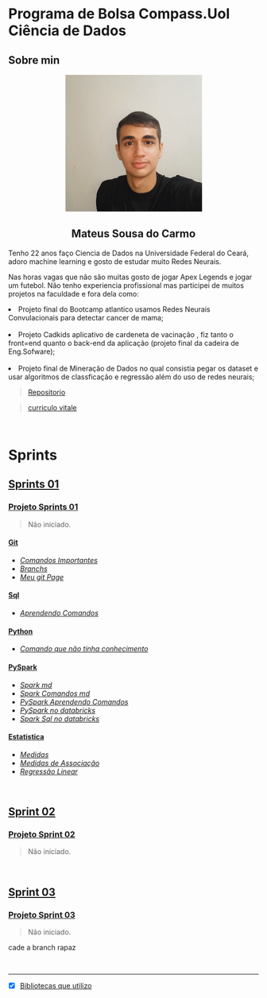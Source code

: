 # Programa de Bolsa Compass.Uol Ciência de Dados


## Sobre min
<div align="center">
  <img src="Img/ImagenPerfil.png" >
</div>


<div align="center">
  <h2>Mateus Sousa do Carmo</h2>
 
</div>
<div>
  <p>Tenho 22 anos faço Ciencia de Dados na Universidade Federal do Ceará, adoro machine learning e gosto de estudar muito Redes Neurais.</p>
  <p>Nas horas vagas que não são muitas gosto de jogar Apex Legends e jogar um futebol. Não tenho experiencia profissional mas participei de muitos projetos na faculdade e fora dela como:
  &nbsp;<li>Projeto final do Bootcamp atlantico usamos Redes Neurais Convulacionais para detectar cancer de mama;</li>
  &nbsp;<li>Projeto Cadkids aplicativo de cardeneta de vacinação , fiz tanto o front=end quanto o back-end da aplicação (projeto final da cadeira de Eng.Sofware);</li>
  &nbsp;<li>Projeto final de Mineração de Dados no qual consistia pegar os dataset e usar algoritmos de classficação e regressão além do uso de redes neurais;</li>
  </p>
</div>

> [Repositorio](https://github.com/kaladabrio2020?tab=repositories) 

> [curriculo vitale](https://github.com/kaladabrio2020/kaladabrio2020.github.io/blob/main/curritulovitae/Mateus%20Sousa%20do%20Carmo.pdf)


&nbsp;

# Sprints
## [Sprints 01](/Sprint%2001/)
### [**Projeto  Sprints 01**](/Sprint%2001/ProjetoSprint01/ProjetoSprint01.ipynb)
> Não iniciado.

#### [Git](/Modulo%20I/Parte1-Git/)
* [*Comandos Importantes*](/Modulo%20I/Parte1-Git/comandosGitFundamentais.md)
* [*Branchs*](/Modulo%20I/Parte1-Git/branch.md)
* [*Meu git Page*](https://kaladabrio2020.github.io/)

#### [Sql](/Modulo%20I/Parte2-Sql/)
* [*Aprendendo Comandos*](/Modulo%20I/Parte2-Sql/ComandosImportantes.md)

#### [Python](/Modulo%20I/Parte3-Python)
* [*Comando que não tinha conhecimento*](/Modulo%20I/Parte3-Python/comandoQueNaoSabia.ipynb)

#### [PySpark](/Modulo%20I/Parte5-Spark/)
* [*Spark md*](/Modulo%20I/Parte5-Spark/markdown/spark.md)
* [*Spark Comandos md*](/Modulo%20I/Parte5-Spark/markdown/SparkTerminal.md)
* [*PySpark Aprendendo Comandos*](/Modulo%20I/Parte5-Spark/AprendendoSpark.ipynb)
* [*PySpark no databricks*](/Modulo%20I/Parte5-Spark/AprendendoNoDataBricks.ipynb)
* [*Spark Sql no databricks*](/Modulo%20I/Parte5-Spark/SparkSql.ipynb)

#### [Estatistica](/Modulo%20I/Parte6-Estatistica/)
* [*Medidas*](/Modulo%20I/Parte6-Estatistica/Medidas.ipynb)
* [*Medidas de Associação*](/Modulo%20I/Parte6-Estatistica/MedidasAssociação.ipynb)
* [*Regressão Linear*](/Modulo%20I/Parte6-Estatistica/RegressãoLinear.ipynb)



&nbsp;
## [Sprint 02]()
### [**Projeto Sprint 02**]()
> Não iniciado.

&nbsp;
## [Sprint 03]()
### [**Projeto Sprint 03**]()
> Não iniciado.

cade a branch rapaz 

&nbsp;

-------
- [x] [Bibliotecas que utilizo](/libraries/requeriments.txt)
